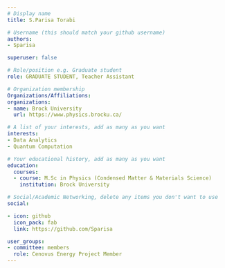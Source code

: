 ```yaml
---
# Display name
title: S.Parisa Torabi

# Username (this should match your github username)
authors:
- Sparisa

superuser: false

# Role/position e.g. Graduate student
role: GRADUATE STUDENT, Teacher Assistant

# Organization membership
Organizations/Affiliations:
organizations:
- name: Brock University
  url: https://www.physics.brocku.ca/

# A list of your interests, add as many as you want
interests:
- Data Analytics
- Quantum Computation

# Your educational history, add as many as you want
education:
  courses:
  - course: M.Sc in Physics (Condensed Matter & Materials Science)
    institution: Brock University

# Social/Academic Networking, delete any items you don't want to use
social:

- icon: github
  icon_pack: fab
  link: https://github.com/Sparisa

user_groups:
- committee: members
  role: Cenovus Energy Project Member
---
```

